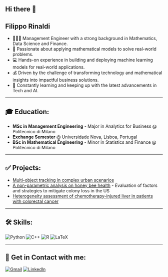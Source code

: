 ## Hi there 👋

## Filippo Rinaldi
- 🧑🏻‍🎓 Management Engineer with a strong background in Mathematics, Data Science and Finance.
- 📄 Passionate about applying mathematical models to solve real-world problems.
- 💻 Hands-on experience in building and deploying machine learning models for real-world applications.
- 💰 Driven by the challenge of transforming technology and mathematical insights into impactful business solutions.
- 🚀 Constantly learning and keeping up with the latest advancements in Tech and AI.

---

## 🎓 Education:
- **MSc in Management Engineering** - Major in Analytics for Business @ Politecnico di Milano  
- **Exchange Semester** @ Universidade Nova, Lisboa, Portugal 
- **BSc in Mathematical Engineering** - Minor in Statistics and Finance @ Politecnico di Milano  

---

## ✅ Projects:
- [Multi-object tracking in complex urban scenarios](#)  
- [A non-parametric analysis on honey bee health](#) - Evaluation of factors and strategies to mitigate colony loss in the US  
- [Heterogeneity assessment of chemotherapy-injured liver in patients with colorectal cancer](#)  

---

## 🛠 Skills:
![Python](https://img.shields.io/badge/PYTHON-blue?style=for-the-badge&logo=python&logoColor=white)
![C++](https://img.shields.io/badge/C++-blue?style=for-the-badge&logo=cplusplus&logoColor=white)
![R](https://img.shields.io/badge/R-blue?style=for-the-badge&logo=r&logoColor=white)
![LaTeX](https://img.shields.io/badge/LATEX-blue?style=for-the-badge&logo=latex&logoColor=white)

---

## 🔗 Get in Contact with me:
[![Gmail](https://img.shields.io/badge/GMAIL-red?style=for-the-badge&logo=gmail&logoColor=white)](mailto:your.email@example.com)
[![LinkedIn](https://img.shields.io/badge/LINKEDIN-blue?style=for-the-badge&logo=linkedin&logoColor=white)](https://www.linkedin.com/in/your-profile)
